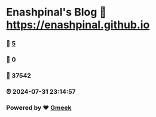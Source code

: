 # Enashpinal's Blog :link: https://enashpinal.github.io 
### :page_facing_up: [5](https://enashpinal.github.io/tag.html) 
### :speech_balloon: 0 
### :hibiscus: 37542 
### :alarm_clock: 2024-07-31 23:14:57 
### Powered by :heart: [Gmeek](https://github.com/Meekdai/Gmeek)

